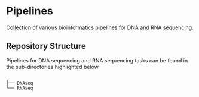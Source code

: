 # Pipelines

Collection of various bioinformatics pipelines for DNA and RNA sequencing.

## Repository Structure

Pipelines for DNA sequencing and RNA sequencing tasks can be found in the sub-directories highlighted below.

```
.
├── DNAseq
└── RNAseq
```

